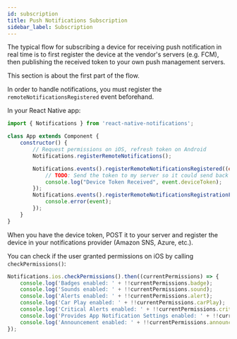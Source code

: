 ```yaml
---
id: subscription
title: Push Notifications Subscription
sidebar_label: Subscription
---
```


The typical flow for subscribing a device for receiving push notification in real time is to first register the device at the vendor's servers (e.g. FCM), then publishing the received token to your own push management servers.

This section is about the first part of the flow.

In order to handle notifications, you must register the `remoteNotificationsRegistered` event beforehand.


In your React Native app:

```jsx
import { Notifications } from 'react-native-notifications';

class App extends Component {
	constructor() {
		// Request permissions on iOS, refresh token on Android
		Notifications.registerRemoteNotifications();

		Notifications.events().registerRemoteNotificationsRegistered((event: Registered) => {
			// TODO: Send the token to my server so it could send back push notifications...
			console.log("Device Token Received", event.deviceToken);
		});
		Notifications.events().registerRemoteNotificationsRegistrationFailed((event: RegistrationError) => {
			console.error(event);
		});
	}
}

```

When you have the device token, POST it to your server and register the device in your notifications provider (Amazon SNS, Azure, etc.).

You can check if the user granted permissions on iOS by calling `checkPermissions()`:

```jsx
Notifications.ios.checkPermissions().then((currentPermissions) => {
    console.log('Badges enabled: ' + !!currentPermissions.badge);
    console.log('Sounds enabled: ' + !!currentPermissions.sound);
    console.log('Alerts enabled: ' + !!currentPermissions.alert);
    console.log('Car Play enabled: ' + !!currentPermissions.carPlay);
    console.log('Critical Alerts enabled: ' + !!currentPermissions.criticalAlert);
    console.log('Provides App Notification Settings enabled: ' + !!currentPermissions.providesAppNotificationSettings);
    console.log('Announcement enabled: ' + !!currentPermissions.announcement);
});
```
